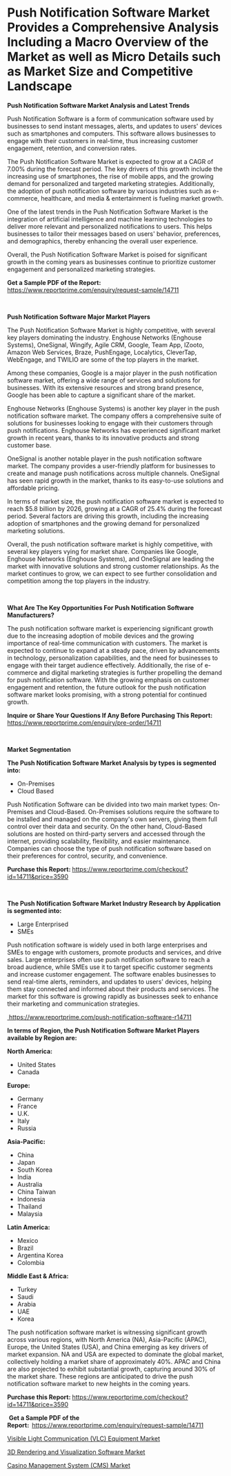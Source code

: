 <p><h1>Push Notification Software Market Provides a Comprehensive Analysis Including a Macro Overview of the Market as well as Micro Details such as Market Size and Competitive Landscape</h1></p><p><strong>Push Notification Software Market Analysis and Latest Trends</strong></p>
<p><p>Push Notification Software is a form of communication software used by businesses to send instant messages, alerts, and updates to users' devices such as smartphones and computers. This software allows businesses to engage with their customers in real-time, thus increasing customer engagement, retention, and conversion rates.</p><p>The Push Notification Software Market is expected to grow at a CAGR of 7.00% during the forecast period. The key drivers of this growth include the increasing use of smartphones, the rise of mobile apps, and the growing demand for personalized and targeted marketing strategies. Additionally, the adoption of push notification software by various industries such as e-commerce, healthcare, and media & entertainment is fueling market growth.</p><p>One of the latest trends in the Push Notification Software Market is the integration of artificial intelligence and machine learning technologies to deliver more relevant and personalized notifications to users. This helps businesses to tailor their messages based on users' behavior, preferences, and demographics, thereby enhancing the overall user experience.</p><p>Overall, the Push Notification Software Market is poised for significant growth in the coming years as businesses continue to prioritize customer engagement and personalized marketing strategies.</p></p>
<p><strong>Get a Sample PDF of the Report:&nbsp;</strong> <a href="https://www.reportprime.com/enquiry/request-sample/14711">https://www.reportprime.com/enquiry/request-sample/14711</a></p>
<p>&nbsp;</p>
<p><strong>Push Notification Software Major Market Players</strong></p>
<p><p>The Push Notification Software Market is highly competitive, with several key players dominating the industry. Enghouse Networks (Enghouse Systems), OneSignal, Wingify, Agile CRM, Google, Team App, IZooto, Amazon Web Services, Braze, PushEngage, Localytics, CleverTap, WebEngage, and TWILIO are some of the top players in the market.</p><p>Among these companies, Google is a major player in the push notification software market, offering a wide range of services and solutions for businesses. With its extensive resources and strong brand presence, Google has been able to capture a significant share of the market.</p><p>Enghouse Networks (Enghouse Systems) is another key player in the push notification software market. The company offers a comprehensive suite of solutions for businesses looking to engage with their customers through push notifications. Enghouse Networks has experienced significant market growth in recent years, thanks to its innovative products and strong customer base.</p><p>OneSignal is another notable player in the push notification software market. The company provides a user-friendly platform for businesses to create and manage push notifications across multiple channels. OneSignal has seen rapid growth in the market, thanks to its easy-to-use solutions and affordable pricing.</p><p>In terms of market size, the push notification software market is expected to reach $5.8 billion by 2026, growing at a CAGR of 25.4% during the forecast period. Several factors are driving this growth, including the increasing adoption of smartphones and the growing demand for personalized marketing solutions.</p><p>Overall, the push notification software market is highly competitive, with several key players vying for market share. Companies like Google, Enghouse Networks (Enghouse Systems), and OneSignal are leading the market with innovative solutions and strong customer relationships. As the market continues to grow, we can expect to see further consolidation and competition among the top players in the industry.</p></p>
<p>&nbsp;</p>
<p><strong>What Are The Key Opportunities For Push Notification Software Manufacturers?</strong></p>
<p><p>The push notification software market is experiencing significant growth due to the increasing adoption of mobile devices and the growing importance of real-time communication with customers. The market is expected to continue to expand at a steady pace, driven by advancements in technology, personalization capabilities, and the need for businesses to engage with their target audience effectively. Additionally, the rise of e-commerce and digital marketing strategies is further propelling the demand for push notification software. With the growing emphasis on customer engagement and retention, the future outlook for the push notification software market looks promising, with a strong potential for continued growth.</p></p>
<p><strong>Inquire or Share Your Questions If Any Before Purchasing This Report:</strong> <a href="https://www.reportprime.com/enquiry/pre-order/14711">https://www.reportprime.com/enquiry/pre-order/14711</a></p>
<p>&nbsp;</p>
<p><strong>Market Segmentation</strong></p>
<p><strong>The Push Notification Software Market Analysis by types is segmented into:</strong></p>
<p><ul><li>On-Premises</li><li>Cloud Based</li></ul></p>
<p><p>Push Notification Software can be divided into two main market types: On-Premises and Cloud-Based. On-Premises solutions require the software to be installed and managed on the company's own servers, giving them full control over their data and security. On the other hand, Cloud-Based solutions are hosted on third-party servers and accessed through the internet, providing scalability, flexibility, and easier maintenance. Companies can choose the type of push notification software based on their preferences for control, security, and convenience.</p></p>
<p><strong>Purchase this Report:&nbsp;</strong><a href="https://www.reportprime.com/checkout?id=14711&price=3590">https://www.reportprime.com/checkout?id=14711&price=3590</a></p>
<p>&nbsp;</p>
<p><strong>The Push Notification Software Market Industry Research by Application is segmented into:</strong></p>
<p><ul><li>Large Enterprised</li><li>SMEs</li></ul></p>
<p><p>Push notification software is widely used in both large enterprises and SMEs to engage with customers, promote products and services, and drive sales. Large enterprises often use push notification software to reach a broad audience, while SMEs use it to target specific customer segments and increase customer engagement. The software enables businesses to send real-time alerts, reminders, and updates to users' devices, helping them stay connected and informed about their products and services. The market for this software is growing rapidly as businesses seek to enhance their marketing and communication strategies.</p></p>
<p><a href="https://www.reportprime.com/push-notification-software-r14711">&nbsp;https://www.reportprime.com/push-notification-software-r14711</a></p>
<p><strong>In terms of Region, the Push Notification Software Market Players available by Region are:</strong></p>
<p>
    <p> <strong> North America: </strong>
        <ul>
            <li>United States</li>
            <li>Canada</li>
        </ul>
        </p> 
    <p> <strong> Europe: </strong>
        <ul>
            <li>Germany</li>
            <li>France</li>
            <li>U.K.</li>
            <li>Italy</li>
            <li>Russia</li>
        </ul>
        </p> 
    <p> <strong> Asia-Pacific: </strong>
        <ul>
            <li>China</li>
            <li>Japan</li>
            <li>South Korea</li>
            <li>India</li>
            <li>Australia</li>
            <li>China Taiwan</li>
            <li>Indonesia</li>
            <li>Thailand</li>
            <li>Malaysia</li>
        </ul>
        </p> 
    <p> <strong> Latin America: </strong>
        <ul>
            <li>Mexico</li>
            <li>Brazil</li>
            <li>Argentina Korea</li>
            <li>Colombia</li>
        </ul>
        </p> 
    <p> <strong> Middle East & Africa: </strong>
        <ul>
            <li>Turkey</li>
            <li>Saudi</li>
            <li>Arabia</li>
            <li>UAE</li>
            <li>Korea</li>
        </ul>
    </p>
    </p>
<p><p>The push notification software market is witnessing significant growth across various regions, with North America (NA), Asia-Pacific (APAC), Europe, the United States (USA), and China emerging as key drivers of market expansion. NA and USA are expected to dominate the global market, collectively holding a market share of approximately 40%. APAC and China are also projected to exhibit substantial growth, capturing around 30% of the market share. These regions are anticipated to drive the push notification software market to new heights in the coming years.</p></p>
<p><strong>Purchase this Report: </strong><a href="https://www.reportprime.com/checkout?id=14711&price=3590">https://www.reportprime.com/checkout?id=14711&price=3590</a></p>
<p>&nbsp;<strong>Get a Sample PDF of the Report:&nbsp;&nbsp;</strong><a href="https://www.reportprime.com/enquiry/request-sample/14711">https://www.reportprime.com/enquiry/request-sample/14711</a></p>
<p><strong></strong></p>
<p><p><a href="https://view.publitas.com/reportprime-1/visible-light-communication-vlc-equipment-market-size-share-analysis-growth-trends-forecast-2024-2031/">Visible Light Communication (VLC) Equipment Market</a></p><p><a href="https://view.publitas.com/reportprime-1/deep-dive-into-the-3d-rendering-and-visualization-software-market-itstrends-market-segmentation-and-competitive-analysis/">3D Rendering and Visualization Software Market</a></p><p><a href="https://view.publitas.com/reportprime-1/casino-management-system-cms-market-a-global-and-regional-analysis-focus-on-region-country-level-analysis-and-competitive-landscape-analysis-and-forecast-2024-2031/">Casino Management System (CMS) Market</a></p></p>